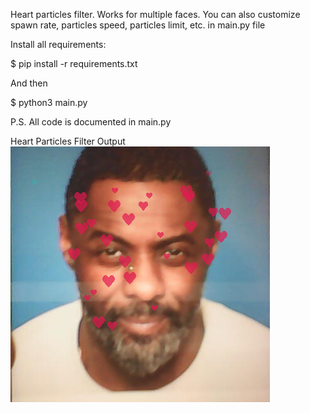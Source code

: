 Heart particles filter.
Works for multiple faces.
You can also customize spawn rate, particles speed, particles limit, etc. in main.py file


Install all requirements:

$ pip install -r requirements.txt

And then

$ python3 main.py

P.S. All code is documented in main.py



Heart Particles Filter Output
![](output.png)


